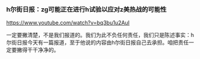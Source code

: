 ### h尔街日报：zg可能正在进行h试验以应对z美热战的可能性
https://www.youtube.com/watch?v=bq3bu1u2AuI

一定要撇清楚，不是我们报道的。我们为此不负任何责任，我们只是陈述事实：h尔街日报今天有一篇报道，至于他说的内容由h尔街日报自己去承担。咱把责任一定要撇得干干净净的。
